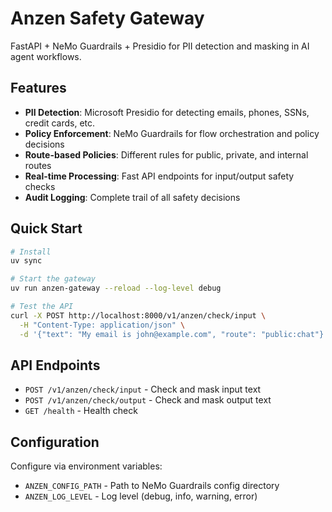 # Anzen Safety Gateway

FastAPI + NeMo Guardrails + Presidio for PII detection and masking in AI agent workflows.

## Features

- **PII Detection**: Microsoft Presidio for detecting emails, phones, SSNs, credit cards, etc.
- **Policy Enforcement**: NeMo Guardrails for flow orchestration and policy decisions
- **Route-based Policies**: Different rules for public, private, and internal routes
- **Real-time Processing**: Fast API endpoints for input/output safety checks
- **Audit Logging**: Complete trail of all safety decisions

## Quick Start

```bash
# Install
uv sync

# Start the gateway
uv run anzen-gateway --reload --log-level debug

# Test the API
curl -X POST http://localhost:8000/v1/anzen/check/input \
  -H "Content-Type: application/json" \
  -d '{"text": "My email is john@example.com", "route": "public:chat"}'
```

## API Endpoints

- `POST /v1/anzen/check/input` - Check and mask input text
- `POST /v1/anzen/check/output` - Check and mask output text  
- `GET /health` - Health check

## Configuration

Configure via environment variables:
- `ANZEN_CONFIG_PATH` - Path to NeMo Guardrails config directory
- `ANZEN_LOG_LEVEL` - Log level (debug, info, warning, error)
